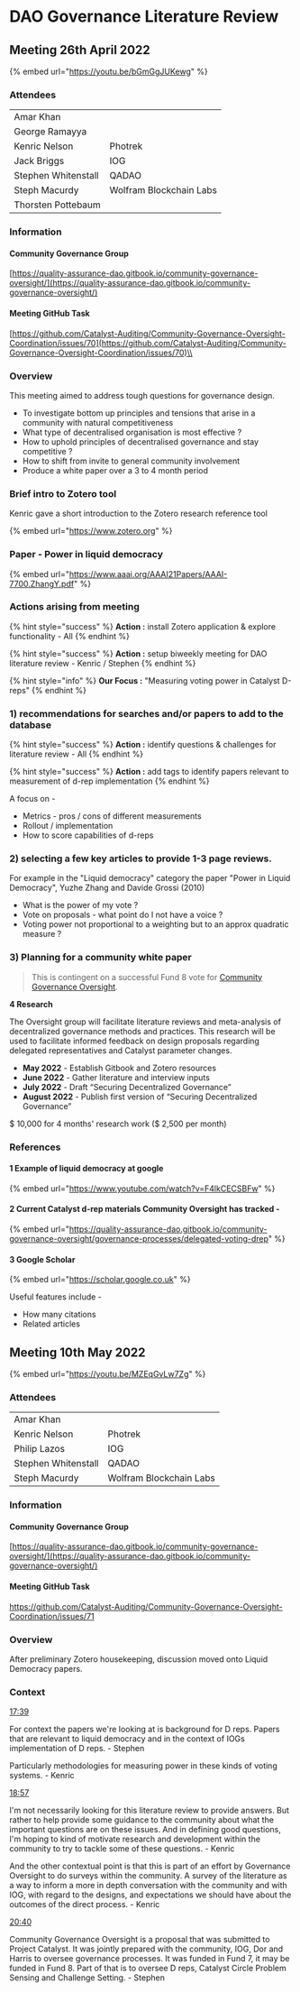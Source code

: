 # DAO Governance Literature Review

## Meeting 26th April 2022

{% embed url="https://youtu.be/bGmGgJUKewg" %}

### Attendees

|                     |                         |
| ------------------- | ----------------------- |
| Amar Khan           |                         |
| George Ramayya      |                         |
| Kenric Nelson       | Photrek                 |
| Jack Briggs         | IOG                     |
| Stephen Whitenstall | QADAO                   |
| Steph Macurdy       | Wolfram Blockchain Labs |
| Thorsten Pottebaum  |                         |

### Information

#### Community Governance Group

[https://quality-assurance-dao.gitbook.io/community-governance-oversight/](https://quality-assurance-dao.gitbook.io/community-governance-oversight/)

#### Meeting GitHub Task

[https://github.com/Catalyst-Auditing/Community-Governance-Oversight-Coordination/issues/70](https://github.com/Catalyst-Auditing/Community-Governance-Oversight-Coordination/issues/70)\\

### Overview

This meeting aimed to address tough questions for governance design.

* To investigate bottom up principles and tensions that arise in a community with natural competitiveness
* What type of decentralised organisation is most effective ?
* How to uphold principles of decentralised governance and stay competitive ?
* How to shift from invite to general community involvement
* Produce a white paper over a 3 to 4 month period

### Brief intro to Zotero tool

Kenric gave a short introduction to the Zotero research reference tool

{% embed url="https://www.zotero.org" %}

### Paper - Power in liquid democracy

{% embed url="https://www.aaai.org/AAAI21Papers/AAAI-7700.ZhangY.pdf" %}

### Actions arising from meeting

{% hint style="success" %}
**Action :** install Zotero application & explore functionality - All
{% endhint %}

{% hint style="success" %}
**Action :** setup biweekly meeting for DAO literature review - Kenric / Stephen
{% endhint %}

{% hint style="info" %}
**Our Focus :** "Measuring voting power in Catalyst D-reps"
{% endhint %}

### 1) recommendations for searches and/or papers to add to the database

{% hint style="success" %}
**Action :** identify questions & challenges for literature review - All
{% endhint %}

{% hint style="success" %}
**Action :** add tags to identify papers relevant to measurement of d-rep implementation
{% endhint %}

A focus on -

* Metrics - pros / cons of different measurements
* Rollout / implementation
* How to score capabilities of d-reps

### 2) selecting a few key articles to provide 1-3 page reviews.

For example in the "Liquid democracy" category the paper "Power in Liquid Democracy", Yuzhe Zhang and Davide Grossi (2010)

* What is the power of my vote ?
* Vote on proposals - what point do I not have a voice ?
* Voting power not proportional to a weighting but to an approx quadratic measure ?

### 3) Planning for a community white paper

> This is contingent on a successful Fund 8 vote for [Community Governance Oversight](https://cardano.ideascale.com/c/idea/398225).

**4 Research**

The Oversight group will facilitate literature reviews and meta-analysis of decentralized governance methods and practices. This research will be used to facilitate informed feedback on design proposals regarding delegated representatives and Catalyst parameter changes.

* **May 2022** - Establish Gitbook and Zotero resources
* **June 2022** - Gather literature and interview inputs
* **July 2022** - Draft “Securing Decentralized Governance”
* **August 2022** - Publish first version of “Securing Decentralized Governance”

$ 10,000 for 4 months' research work ($ 2,500 per month)

### References

#### 1 Example of liquid democracy at google

{% embed url="https://www.youtube.com/watch?v=F4lkCECSBFw" %}

#### 2 Current Catalyst d-rep materials Community Oversight has tracked -

{% embed url="https://quality-assurance-dao.gitbook.io/community-governance-oversight/governance-processes/delegated-voting-drep" %}

#### 3 Google Scholar

{% embed url="https://scholar.google.co.uk" %}

Useful features include -

* How many citations
* Related articles

## Meeting 10th May 2022

{% embed url="https://youtu.be/MZEqGvLw7Zg" %}

### Attendees

|                     |                         |
| ------------------- | ----------------------- |
| Amar Khan           |                         |
| Kenric Nelson       | Photrek                 |
| Philip Lazos        | IOG                     |
| Stephen Whitenstall | QADAO                   |
| Steph Macurdy       | Wolfram Blockchain Labs |

### Information

#### Community Governance Group

[https://quality-assurance-dao.gitbook.io/community-governance-oversight/](https://quality-assurance-dao.gitbook.io/community-governance-oversight/)

#### Meeting GitHub Task

https://github.com/Catalyst-Auditing/Community-Governance-Oversight-Coordination/issues/71

### Overview

After preliminary Zotero housekeeping, discussion moved onto Liquid Democracy papers.

### Context

[17:39](https://www.youtube.com/watch?v=MZEqGvLw7Zg\&t=1059s)

For context the papers we're looking at is background for D reps. Papers that are relevant to liquid democracy and in the context of IOGs implementation of D reps. - Stephen

Particularly methodologies for measuring power in these kinds of voting systems. - Kenric

[18:57](https://www.youtube.com/watch?v=MZEqGvLw7Zg\&t=1137s)

I'm not necessarily looking for this literature review to provide answers. But rather to help provide some guidance to the community about what the important questions are on these issues. And in defining good questions, I'm hoping to kind of motivate research and development within the community to try to tackle some of these questions. - Kenric

And the other contextual point is that this is part of an effort by Governance Oversight to do surveys within the community. A survey of the literature as a way to inform a more in depth conversation with the community and with IOG, with regard to the designs, and expectations we should have about the outcomes of the direct process. - Kenric

[20:40](https://www.youtube.com/watch?v=MZEqGvLw7Zg\&t=1240s)

Community Governance Oversight is a proposal that was submitted to Project Catalyst. It was jointly prepared with the community, IOG, Dor and Harris to oversee governance processes. It was funded in Fund 7, it may be funded in Fund 8. Part of that is to oversee D reps, Catalyst Circle Problem Sensing and Challenge Setting. - Stephen
